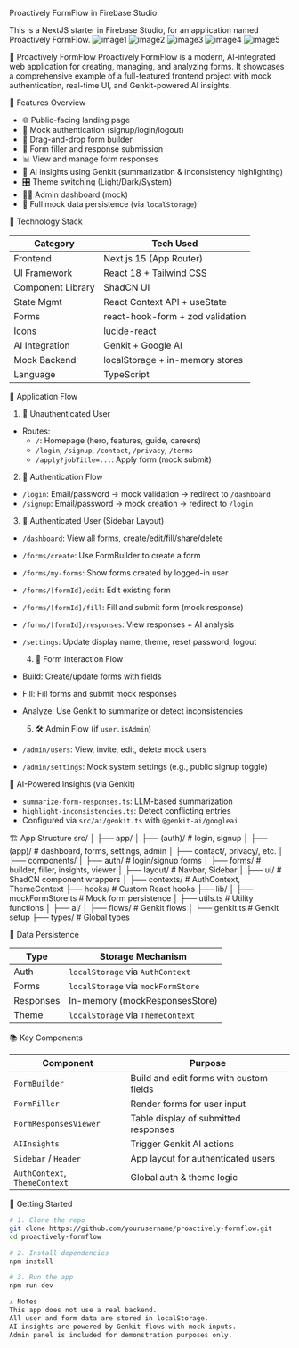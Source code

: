  Proactively FormFlow in Firebase Studio

This is a NextJS starter in Firebase Studio, for an application named Proactively FormFlow.
![image1](https://github.com/user-attachments/assets/824d3c33-ab41-4d63-a285-a7d193f9e7aa)
![image2](https://github.com/user-attachments/assets/6677f946-23ee-4bb9-8627-42e7ad07f80e)
![image3](https://github.com/user-attachments/assets/03a665ea-04f9-4f46-9457-92c433f69bdb)
![image4](https://github.com/user-attachments/assets/27e84775-60ff-4440-bac5-4dc7cdbd73c0)
![image5](https://github.com/user-attachments/assets/60831845-818b-4aed-9f40-554a9102bd6c)

 🧠 Proactively FormFlow
Proactively FormFlow is a modern, AI-integrated web application for creating, managing, and analyzing forms. It showcases a comprehensive example of a full-featured frontend project with mock authentication, real-time UI, and Genkit-powered AI insights.

🚀 Features Overview

- 🌐 Public-facing landing page
- 🔐 Mock authentication (signup/login/logout)
- 🧰 Drag-and-drop form builder
- 📩 Form filler and response submission
- 📊 View and manage form responses
- 🤖 AI insights using Genkit (summarization & inconsistency highlighting)
- 🎛️ Theme switching (Light/Dark/System)
- 🧑‍💼 Admin dashboard (mock)
- 🧪 Full mock data persistence (via `localStorage`)

 🧩 Technology Stack

| Category         | Tech Used                           |
|------------------|--------------------------------------|
| Frontend         | Next.js 15 (App Router)              |
| UI Framework     | React 18 + Tailwind CSS              |
| Component Library| ShadCN UI                            |
| State Mgmt       | React Context API + useState         |
| Forms            | react-hook-form + zod validation     |
| Icons            | lucide-react                         |
| AI Integration   | Genkit + Google AI                   |
| Mock Backend     | localStorage + in-memory stores      |
| Language         | TypeScript                           |

🧭 Application Flow

 1. 🧍 Unauthenticated User
- Routes:
  - `/`: Homepage (hero, features, guide, careers)
  - `/login`, `/signup`, `/contact`, `/privacy`, `/terms`
  - `/apply?jobTitle=...`: Apply form (mock submit)
    
 2. 🔐 Authentication Flow
- `/login`: Email/password → mock validation → redirect to `/dashboard`
- `/signup`: Email/password → mock creation → redirect to `/login`
  
 3. 🧑 Authenticated User (Sidebar Layout)
- `/dashboard`: View all forms, create/edit/fill/share/delete
- `/forms/create`: Use FormBuilder to create a form
- `/forms/my-forms`: Show forms created by logged-in user
- `/forms/[formId]/edit`: Edit existing form
- `/forms/[formId]/fill`: Fill and submit form (mock response)
- `/forms/[formId]/responses`: View responses + AI analysis
- `/settings`: Update display name, theme, reset password, logout
  
  4. 📄 Form Interaction Flow
- Build: Create/update forms with fields
- Fill: Fill forms and submit mock responses
- Analyze: Use Genkit to summarize or detect inconsistencies
  
  5. 🛠 Admin Flow (if `user.isAdmin`)
- `/admin/users`: View, invite, edit, delete mock users
- `/admin/settings`: Mock system settings (e.g., public signup toggle)
  
 🧠 AI-Powered Insights (via Genkit)
- `summarize-form-responses.ts`: LLM-based summarization
- `highlight-inconsistencies.ts`: Detect conflicting entries
- Configured via `src/ai/genkit.ts` with `@genkit-ai/googleai`
  
 🏗️ App Structure
src/
│
├── app/
│ ├── (auth)/ # login, signup
│ ├── (app)/ # dashboard, forms, settings, admin
│ ├── contact/, privacy/, etc.
│
├── components/
│ ├── auth/ # login/signup forms
│ ├── forms/ # builder, filler, insights, viewer
│ ├── layout/ # Navbar, Sidebar
│ ├── ui/ # ShadCN component wrappers
│
├── contexts/ # AuthContext, ThemeContext
├── hooks/ # Custom React hooks
├── lib/
│ ├── mockFormStore.ts # Mock form persistence
│ ├── utils.ts # Utility functions
│
├── ai/
│ ├── flows/ # Genkit flows
│ └── genkit.ts # Genkit setup
├── types/ # Global types


 💾 Data Persistence

| Type       | Storage Mechanism  |
|------------|--------------------|
| Auth       | `localStorage` via `AuthContext` |
| Forms      | `localStorage` via `mockFormStore` |
| Responses  | In-memory (mockResponsesStore)     |
| Theme      | `localStorage` via `ThemeContext`  |

📚 Key Components

| Component                | Purpose                                    |
|--------------------------|--------------------------------------------|
| `FormBuilder`            | Build and edit forms with custom fields    |
| `FormFiller`             | Render forms for user input                |
| `FormResponsesViewer`    | Table display of submitted responses       |
| `AIInsights`             | Trigger Genkit AI actions                  |
| `Sidebar` / `Header`     | App layout for authenticated users         |
| `AuthContext`, `ThemeContext` | Global auth & theme logic             |

🧰 Getting Started

```bash
# 1. Clone the repo
git clone https://github.com/yourusername/proactively-formflow.git
cd proactively-formflow

# 2. Install dependencies
npm install

# 3. Run the app
npm run dev

⚠️ Notes
This app does not use a real backend.
All user and form data are stored in localStorage.
AI insights are powered by Genkit flows with mock inputs.
Admin panel is included for demonstration purposes only.

